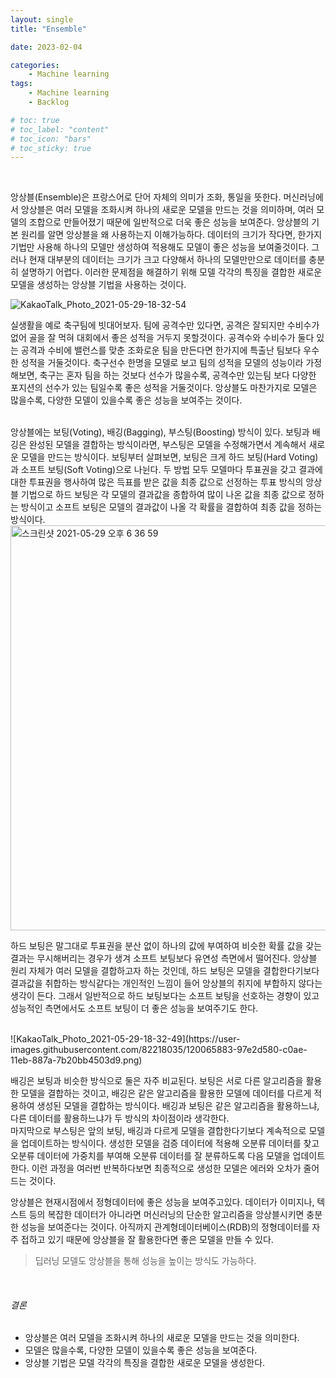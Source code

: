 ```yaml
---
layout: single
title: "Ensemble"

date: 2023-02-04

categories:
    - Machine learning
tags:
    - Machine learning
    - Backlog

# toc: true
# toc_label: "content"
# toc_icon: "bars"
# toc_sticky: true
---
```

<br>

앙상블(Ensemble)은 프랑스어로 단어 자체의 의미가 조화, 통일을 뜻한다. 머신러닝에서 앙상블은
여러 모델을 조화시켜 하나의 새로운 모델을 만드는 것을 의미하며, 여러 모델의 조합으로 만들어졌기 때문에 일반적으로 더욱 좋은 성능을 보여준다. 앙상블의 기본 원리를 알면 앙상블을 왜 사용하는지 이해가능하다. 데이터의 크기가 작다면, 한가지 기법만 사용해 하나의 모델만 생성하여 적용해도 모델이 좋은 성능을 보여줄것이다. 그러나 현재 대부분의 데이터는 크기가 크고 다양해서 하나의 모델만만으로 데이터를 충분히 설명하기 어렵다. 이러한 문제점을 해결하기 위해 모델 각각의 특징을 결합한 새로운 모델을 생성하는 앙상블 기법을 사용하는 것이다.


![KakaoTalk_Photo_2021-05-29-18-32-54](https://user-images.githubusercontent.com/82218035/120065878-93b6b800-c0ae-11eb-8ee7-9df1c9f8b80d.png)


실생활을 예로 축구팀에 빗대어보자. 팀에 공격수만 있다면, 공격은 잘되지만 수비수가 없어 골을 잘 먹혀 대회에서 좋은 성적을 거두지 못할것이다. 공격수와 수비수가 둘다 있는 공격과 수비에 밸런스를 맞춘 조화로운 팀을 만든다면 한가지에 특출난 팀보다 우수한 성적을 거둘것이다. 축구선수 한명을 모델로 보고 팀의 성적을 모델의 성능이라 가정해보면, 축구는 혼자 팀을 하는 것보다 선수가 많을수록, 공격수만 있는팀 보다 다양한 포지션의 선수가 있는 팀일수록 좋은 성적을 거둘것이다. 앙상블도 마찬가지로 모델은 많을수록, 다양한 모델이 있을수록 좋은 성능을 보여주는 것이다.

<br>
앙상블에는 보팅(Voting), 배깅(Bagging), 부스팅(Boosting) 방식이 있다. 보팅과 배깅은 완성된 모델을 결합하는 방식이라면, 부스팅은 모델을 수정해가면서 계속해서 새로운 모델을 만드는 방식이다. 보팅부터 살펴보면, 보팅은 크게 하드 보팅(Hard Voting)과 소프트 보팅(Soft Voting)으로 나뉜다. 두 방법 모두 모델마다 투표권을 갖고 결과에 대한 투표권을 행사하여 많은 득표를 받은 값을 최종 값으로 선정하는 투표 방식의 앙상블 기법으로 하드 보팅은 각 모델의 결과값을 종합하여 많이 나온 값을 최종 값으로 정하는 방식이고 소프트 보팅은 모델의 결과값이 나올 각 확률을 결합하여 최종 값을 정하는 방식이다.

<br>
<img width="648" alt="스크린샷 2021-05-29 오후 6 36 59" src="https://user-images.githubusercontent.com/82218035/120065891-a9c47880-c0ae-11eb-9041-dc9c8fa8f61d.png">

하드 보팅은 말그대로 투표권을 분산 없이 하나의 값에 부여하여 비슷한 확률 값을 갖는 결과는 무시해버리는 경우가 생겨 소프트 보팅보다 유연성 측면에서 떨어진다. 앙상블 원리 자체가 여러 모델을 결합하고자 하는 것인데, 하드 보팅은 모델을 결합한다기보다 결과값을 취합하는 방식같다는 개인적인 느낌이 들어 앙상블의 취지에 부합하지 않다는 생각이 든다. 그래서 일반적으로 하드 보팅보다는 소프트 보팅을 선호하는 경향이 있고 성능적인 측면에서도 소프트 보팅이 더 좋은 성능을 보여주기도 한다.

<br>
![KakaoTalk_Photo_2021-05-29-18-32-49](https://user-images.githubusercontent.com/82218035/120065883-97e2d580-c0ae-11eb-887a-7b20bb4503d9.png)

배깅은 보팅과 비슷한 방식으로 둘은 자주 비교된다. 보팅은 서로 다른 알고리즘을 활용한 모델을 결합하는 것이고, 배깅은 같은 알고리즘을 활용한 모델에 데이터를 다르게 적용하여 생성된 모델을 결합하는 방식이다. 배깅과 보팅은 같은 알고리즘을 활용하느냐, 다른 데이터를 활용하느냐가 두 방식의 차이점이라 생각한다.  
마지막으로 부스팅은 앞의 보팅, 배깅과 다르게 모델을 결합한다기보다 계속적으로 모델을 업데이트하는 방식이다. 생성한 모델을 검증 데이터에 적용해 오분류 데이터를 찾고 오분류 데이터에 가중치를 부여해 오분류 데이터를 잘 분류하도록 다음 모델을 업데이트 한다. 이런 과정을 여러번 반복하다보면 최종적으로 생성한 모델은 에러와 오차가 줄어드는 것이다.

앙상블은 현재시점에서 정형데이터에 좋은 성능을 보여주고있다. 데이터가 이미지나, 텍스트 등의 복잡한 데이터가 아니라면 머신러닝의 단순한 알고리즘을 앙상블시키면 충분한 성능을 보여준다는 것이다. 아직까지 관계형데이터베이스(RDB)의 정형데이터를 자주 접하고 있기 때문에 앙상블을 잘 활용한다면 좋은 모델을 만들 수 있다.
>딥러닝 모델도 앙상블을 통해 성능을 높이는 방식도 가능하다.

<br>

###### 결론
- 앙상블은 여러 모델을 조화시켜 하나의 새로운 모델을 만드는 것을 의미한다.
- 모델은 많을수록, 다양한 모델이 있을수록 좋은 성능을 보여준다.
- 앙상블 기법은 모델 각각의 특징을 결합한 새로운 모델을 생성한다.
